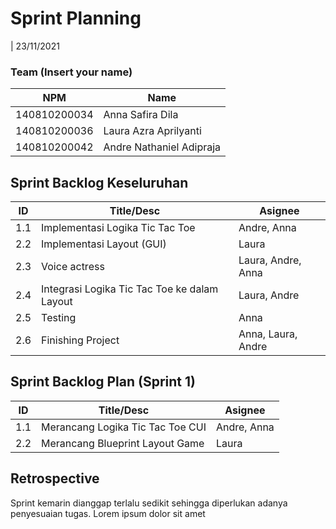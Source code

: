 # Sprint Planning 
| 23/11/2021

### Team (Insert your name)
| NPM           | Name        |
| ------------- |-------------|
| 140810200034  | Anna Safira Dila    |
| 140810200036  | Laura Azra Aprilyanti    |
| 140810200042  | Andre Nathaniel Adipraja |

## Sprint Backlog Keseluruhan 
| ID  |                   Title/Desc                 |      Asignee       | 
| --- | -------------------------------------------- | ------------------ | 
| 1.1 | Implementasi Logika Tic Tac Toe              | Andre, Anna        | 
| 2.2 | Implementasi Layout (GUI)                    | Laura              |
| 2.3 | Voice actress                                | Laura, Andre, Anna |
| 2.4 | Integrasi Logika Tic Tac Toe ke dalam Layout | Laura, Andre       |
| 2.5 | Testing                                      | Anna               |
| 2.6 | Finishing Project                            | Anna, Laura, Andre |

## Sprint Backlog Plan (Sprint 1)
| ID  | Title/Desc | Asignee | 
| --- | ---------- | ------- | 
| 1.1 | Merancang Logika Tic Tac Toe CUI | Andre, Anna | 
| 2.2 | Merancang Blueprint Layout Game  | Laura | 

## Retrospective 

Sprint kemarin dianggap terlalu sedikit sehingga diperlukan adanya penyesuaian tugas. Lorem ipsum dolor sit amet
